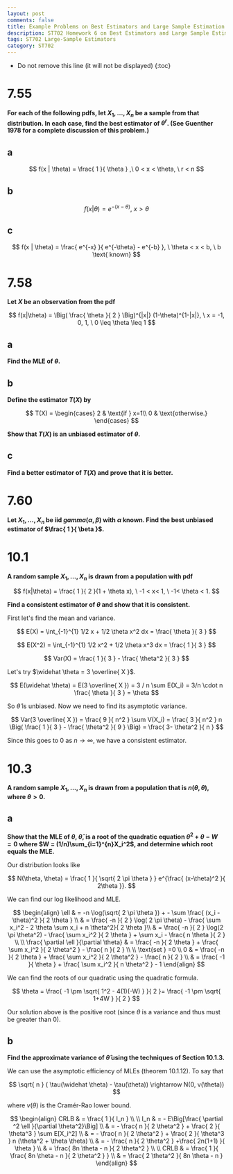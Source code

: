 ```yaml
---
layout: post
comments: false
title: Example Problems on Best Estimators and Large Sample Estimation
description: ST702 Homework 6 on Best Estimators and Large Sample Estimation
tags: ST702 Large-Sample Estimators
category: ST702
---
```


* Do not remove this line (it will not be displayed)
{:toc}



# 7.55
**For each of the following pdfs, let $X_1, \dots , X_n$ be a sample from that distribution. In each case, find the best estimator of $\theta^r$. (See Guenther 1978 for a complete discussion of this problem.)**


## a
$$
f(x | \theta) = \frac{ 1 }{ \theta } ,\ 0 < x < \theta, \ r < n
$$



## b
$$
f(x | \theta) = e^{-(x-\theta)}, \ x > \theta
$$




## c
$$
f(x | \theta) = \frac{ e^{-x} }{ e^{-\theta} - e^{-b} }, \ \theta < x < b, \ b \text{ known}
$$





# 7.58
**Let $X$ be an observation from the pdf**


$$
f(x|\theta) = \Big( \frac{ \theta }{ 2 } \Big)^{|x|} (1-\theta)^{1-|x|}, \ x = -1, 0, 1, \ 0 \leq \theta \leq 1
$$


## a
**Find the MLE of $\theta$.**




## b
**Define the estimator $T(X)$ by**

$$
T(X) = \begin{cases}
		2 & \text{if } x=1\\
		0 & \text{otherwise.}
	\end{cases}
$$

**Show that $T(X)$ is an unbiased estimator of $\theta$.**



## c
**Find a better estimator of $T(X)$ and prove that it is better.**



# 7.60
**Let $X_1, \dots , X_n$ be iid $gamma(\alpha, \beta)$ with $\alpha$ known. Find the best unbiased estimator of $\frac{ 1 }{ \beta }$.**






# 10.1
**A random sample $X_1, \dots , X_n$ is drawn from a population with pdf**

$$
f(x|\theta) = \frac{ 1 }{ 2 }(1 + \theta x), \ -1 < x< 1, \ -1< \theta < 1.
$$

**Find a consistent estimator of $\theta$ and show that it is consistent.**


First let's find the mean and variance.

$$
E(X) = \int_{-1}^{1} 1/2 x + 1/2 \theta x^2 dx = \frac{ \theta }{ 3 }
$$


$$
E(X^2) = \int_{-1}^{1} 1/2 x^2 + 1/2 \theta x^3 dx = \frac{ 1 }{ 3 }
$$


$$
Var(X) = \frac{ 1 }{ 3 } - \frac{ \theta^2 }{ 3 }
$$


Let's try $\widehat \theta = 3 \overline{ X }$.

$$
E(\widehat \theta) = E(3 \overline{ X }) = 3 / n \sum E(X_i) = 3/n \cdot n \frac{ \theta }{ 3 } = \theta
$$

So $\widehat \theta$ is unbiased. Now we need to find its asymptotic variance.

$$
Var(3 \overline{ X }) = \frac{ 9 }{ n^2 } \sum V(X_i) = \frac{ 3 }{ n^2 } n \Big( \frac{ 1 }{ 3 } - \frac{ \theta^2 }{ 9 } \Big) = \frac{ 3- \theta^2 }{ n }
$$


Since this goes to 0 as $n\rightarrow \infty$, we have a consistent estimator.

# 10.3
**A random sample $X_1 , \dots , X_n$ is drawn from a population that is $n(\theta, \theta)$, where $\theta > 0$.**


## a
**Show that the MLE of $\theta$, $\widehat \theta$, is a root of the quadratic equation $\theta^2 + \theta - W = 0$ where $W = (1/n)\sum_{i=1}^{n}X_i^2$, and determine which root equals the MLE.**

Our distribution looks like

$$
N(\theta, \theta) = \frac{ 1 }{ \sqrt{ 2 \pi \theta } } e^{\frac{ (x-\theta)^2 }{ 2\theta }}.
$$


We can find our log likelihood and MLE.

$$
	\begin{align}
		\ell & = -n \log(\sqrt{ 2 \pi \theta }) + - \sum \frac{ (x_i - \theta)^2 }{ 2 \theta } \\
			& = \frac{ -n }{ 2 } \log( 2 \pi \theta) - \frac{ \sum x_i^2 - 2 \theta \sum x_i + n \theta^2}{ 2 \theta }\\
			& = \frac{ -n }{ 2 } \log(2 \pi \theta^2) - \frac{ \sum x_i^2 }{ 2 \theta } + \sum x_i - \frac{ n \theta }{ 2 } \\ \\
		\frac{ \partial  \ell }{\partial \theta} & = \frac{ -n }{ 2 \theta } + \frac{ \sum x_i^2 }{ 2 \theta^2 } - \frac{ n }{ 2 } \\ \\
		\text{set } =0 \\
		0 & = \frac{ -n }{ 2 \theta } + \frac{ \sum x_i^2 }{ 2 \theta^2 } - \frac{ n }{ 2 } \\
			& = \frac{ -1 }{ \theta } + \frac{ \sum x_i^2 }{ n \theta^2 } - 1
	\end{align}
$$

We can find the roots of our quadratic using the quadratic formula.

$$
\theta = \frac{ -1 \pm \sqrt{ 1^2 - 4(1)(-W) } }{ 2 }= \frac{ -1 \pm \sqrt{ 1+4W } }{ 2 }
$$


Our solution above is the positive root (since $\theta$ is a variance and thus must be greater than 0).

## b
**Find the approximate variance of $\widehat \theta$ using the techniques of Section 10.1.3.**

We can use the asymptotic efficiency of MLEs (theorem 10.1.12). To say that 

$$
\sqrt{ n } ( \tau(\widehat \theta) - \tau(\theta)) \rightarrow N(0, v(\theta))
$$

where $v(\theta)$ is the Cramér-Rao lower bound.

$$
	\begin{align}
		CRLB & = \frac{ 1 }{ I_n } \\ \\
		I_n & = - E\Big[\frac{ \partial ^2 \ell }{\partial \theta^2}\Big] \\
			& = - \frac{ n }{ 2 \theta^2 } + \frac{ 2 }{ \theta^3 } \sum E[X_i^2] \\
			& =  - \frac{ n }{ 2 \theta^2 } + \frac{ 2 }{ \theta^3 } n (\theta^2 + \theta \theta) \\
			& = - \frac{ n }{ 2 \theta^2 } +\frac{ 2n(1+1) }{ \theta } \\ 
			& = \frac{ 8n \theta - n  }{ 2 \theta^2 } \\ \\
		CRLB & = \frac{ 1 }{ \frac{ 8n \theta - n  }{ 2 \theta^2 } } \\
			& = \frac{ 2 \theta^2 }{ 8n \theta - n  }
	\end{align}
$$